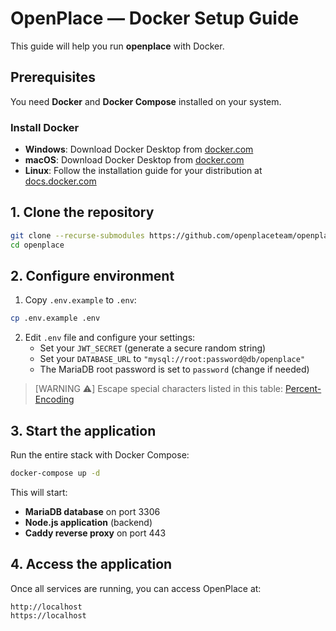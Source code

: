 # OpenPlace — Docker Setup Guide

This guide will help you run **openplace** with Docker.

## Prerequisites

You need **Docker** and **Docker Compose** installed on your system.

### Install Docker

-   **Windows**: Download Docker Desktop from [docker.com](https://www.docker.com/products/docker-desktop/)
-   **macOS**: Download Docker Desktop from [docker.com](https://www.docker.com/products/docker-desktop/)
-   **Linux**: Follow the installation guide for your distribution at [docs.docker.com](https://docs.docker.com/engine/install/)

## 1. Clone the repository

```bash
git clone --recurse-submodules https://github.com/openplaceteam/openplace
cd openplace
```

## 2. Configure environment

1. Copy `.env.example` to `.env`:

```bash
cp .env.example .env
```

2. Edit `.env` file and configure your settings:
    - Set your `JWT_SECRET` (generate a secure random string)
    - Set your `DATABASE_URL` to `"mysql://root:password@db/openplace"`
    - The MariaDB root password is set to `password` (change if needed)

> [WARNING ⚠️]
> Escape special characters listed in this table: [Percent-Encoding](https://developer.mozilla.org/en-US/docs/Glossary/Percent-encoding)

## 3. Start the application

Run the entire stack with Docker Compose:

```bash
docker-compose up -d
```

This will start:

-   **MariaDB database** on port 3306
-   **Node.js application** (backend)
-   **Caddy reverse proxy** on port 443

## 4. Access the application

Once all services are running, you can access OpenPlace at:

```
http://localhost
https://localhost
```
